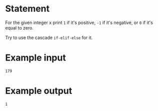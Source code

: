 # Statement

For the given integer x print `1` if it's positive, `-1` if it's negative, or `0` if it's equal to zero.

Try to use the cascade `if-elif-else` for it.

# Example input

```
179
```

# Example output

```
1
```

